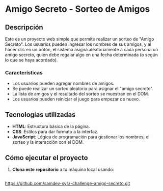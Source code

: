 # Amigo Secreto - Sorteo de Amigos

## Descripción

Este es un proyecto web simple que permite realizar un sorteo de "Amigo Secreto". Los usuarios pueden ingresar los nombres de sus amigos, y al hacer clic en un botón, el sistema asigna aleatoriamente a cada persona un amigo secreto, quien debe regalar algo en una fecha determinada (o según lo que se haya acordado).

### Características
- Los usuarios pueden agregar nombres de amigos.
- Se puede realizar un sorteo aleatorio para asignar el "amigo secreto".
- La lista de amigos y el resultado del sorteo se muestran en el DOM.
- Los usuarios pueden reiniciar el juego para empezar de nuevo.

## Tecnologías utilizadas

- **HTML**: Estructura básica de la página.
- **CSS**: Estilos para dar formato a la interfaz.
- **JavaScript**: Lógica de programación para gestionar los nombres, el sorteo y la interacción con el DOM.

## Cómo ejecutar el proyecto

1. **Clona este repositorio** a tu máquina local usando:
   
   ```bash
 https://github.com/samdev-sys/-challenge-amigo-secreto.git
